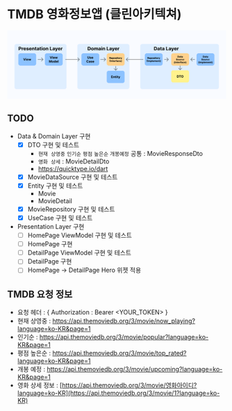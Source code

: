 # TMDB 영화정보앱 (클린아키텍쳐)

![clean_arch](clean_arch.png)

## TODO
- Data & Domain Layer 구현
  - [X] DTO 구현 및 테스트
    - `현재 상영중` `인기순` `평점` `높은순` `개봉예정` 공통 : MovieResponseDto
    - `영화 상세` : MovieDetailDto
    - https://quicktype.io/dart
  - [X] MovieDataSource 구현 및 테스트
  - [X] Entity 구현 및 테스트
    - Movie
    - MovieDetail
  - [X] MovieRepository 구현 및 테스트
  - [X] UseCase 구현 및 테스트

- Presentation Layer 구현
  - [ ] HomePage ViewModel 구현 및 테스트
  - [ ] HomePage 구현
  - [ ] DetailPage ViewModel 구현 및 테스트
  - [ ] DetailPage 구현
  - [ ] HomePage -> DetailPage Hero 위젯 적용

## TMDB 요청 정보
- 요청 헤더 : { Authorization : Bearer <YOUR_TOKEN> }
- 현재 상영중 : https://api.themoviedb.org/3/movie/now_playing?language=ko-KR&page=1
- 인기순 : https://api.themoviedb.org/3/movie/popular?language=ko-KR&page=1
- 평점 높은순 : https://api.themoviedb.org/3/movie/top_rated?language=ko-KR&page=1
- 개봉 예정 : https://api.themoviedb.org/3/movie/upcoming?language=ko-KR&page=1
- 영화 상세 정보 : [https://api.themoviedb.org/3/movie/영화아이디?language=ko-KR](https://api.themoviedb.org/3/movie/1?language=ko-KR)